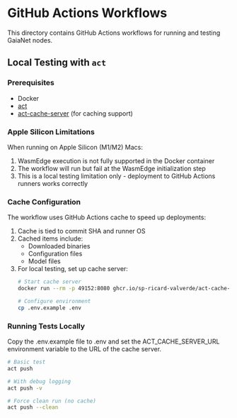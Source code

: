 # GitHub Actions Workflows

This directory contains GitHub Actions workflows for running and testing GaiaNet nodes.

## Local Testing with `act`

### Prerequisites
- Docker
- [act](https://github.com/nektos/act)
- [act-cache-server](https://github.com/sp-ricard-valverde/github-act-cache-server) (for caching support)

### Apple Silicon Limitations
When running on Apple Silicon (M1/M2) Macs:
1. WasmEdge execution is not fully supported in the Docker container
2. The workflow will run but fail at the WasmEdge initialization step
3. This is a local testing limitation only - deployment to GitHub Actions runners works correctly

### Cache Configuration
The workflow uses GitHub Actions cache to speed up deployments:
1. Cache is tied to commit SHA and runner OS
2. Cached items include:
   - Downloaded binaries
   - Configuration files
   - Model files
3. For local testing, set up cache server:
   ```bash
   # Start cache server
   docker run --rm -p 49152:8080 ghcr.io/sp-ricard-valverde/act-cache-server:latest

   # Configure environment
   cp .env.example .env
   ```

### Running Tests Locally

Copy the .env.example file to .env and set the ACT_CACHE_SERVER_URL environment variable to the URL of the cache server.

```bash
# Basic test
act push

# With debug logging
act push -v

# Force clean run (no cache)
act push --clean
``` 